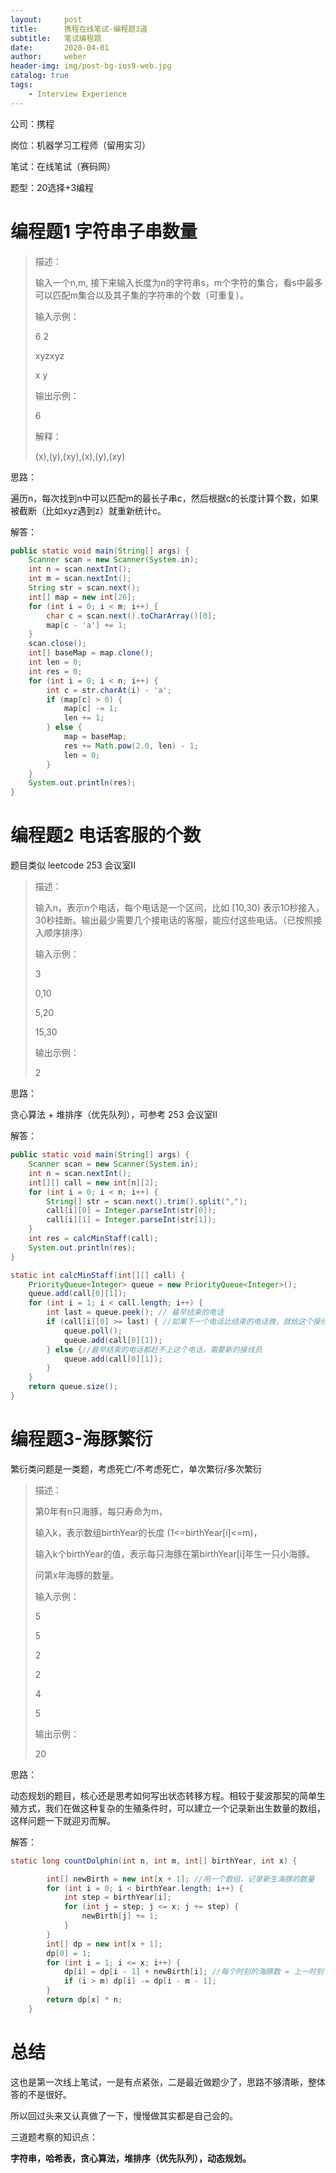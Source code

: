 ```yaml
---
layout:     post
title:      携程在线笔试-编程题3道
subtitle:   笔试编程题
date:       2020-04-01
author:     weber
header-img: img/post-bg-ios9-web.jpg
catalog: true
tags:
    - Interview Experience
---
```


公司：携程

岗位：机器学习工程师（留用实习）

笔试：在线笔试（赛码网）

题型：20选择+3编程

# 编程题1 字符串子串数量

> 描述：
>
> 输入一个n,m, 接下来输入长度为n的字符串s，m个字符的集合，看s中最多可以匹配m集合以及其子集的字符串的个数（可重复）。
>
> 输入示例：
>
> 6 2
>
> xyzxyz
>
> x y
>
> 输出示例：
>
> 6
>
> 解释：
>
> (x),(y),(xy),(x),(y),(xy)

思路：

遍历n，每次找到n中可以匹配m的最长子串c，然后根据c的长度计算个数，如果被截断（比如xyz遇到z）就重新统计c。

解答：

```java
public static void main(String[] args) {
    Scanner scan = new Scanner(System.in);
    int n = scan.nextInt();
    int m = scan.nextInt();
    String str = scan.next();
    int[] map = new int[26];
    for (int i = 0; i < m; i++) {
        char c = scan.next().toCharArray()[0];
        map[c - 'a'] += 1;
    }
    scan.close();
    int[] baseMap = map.clone();
    int len = 0;
    int res = 0;
    for (int i = 0; i < n; i++) {
        int c = str.charAt(i) - 'a';
        if (map[c] > 0) {
            map[c] -= 1;
            len += 1;
        } else {
            map = baseMap;
            res += Math.pow(2.0, len) - 1;
            len = 0;
        }
    }
    System.out.println(res);
}
```

# 编程题2 电话客服的个数

题目类似 leetcode 253 会议室II

> 描述：
>
> 输入n，表示n个电话，每个电话是一个区间，比如 [10,30) 表示10秒接入，30秒挂断。输出最少需要几个接电话的客服，能应付这些电话。（已按照接入顺序排序）
>
> 输入示例：
>
> 3
>
> 0,10
>
> 5,20
>
> 15,30
>
> 输出示例：
>
> 2

思路：

贪心算法 + 堆排序（优先队列），可参考 253 会议室II

解答：

```java
public static void main(String[] args) {
    Scanner scan = new Scanner(System.in);
    int n = scan.nextInt();
    int[][] call = new int[n][2];
    for (int i = 0; i < n; i++) {
        String[] str = scan.next().trim().split(",");
        call[i][0] = Integer.parseInt(str[0]);
        call[i][1] = Integer.parseInt(str[1]);
    }
    int res = calcMinStaff(call);
    System.out.println(res);
}

static int calcMinStaff(int[][] call) {
    PriorityQueue<Integer> queue = new PriorityQueue<Integer>();
    queue.add(call[0][1]);
    for (int i = 1; i < call.length; i++) {
        int last = queue.peek(); // 最早结束的电话
        if (call[i][0] >= last) { //如果下一个电话比结束的电话晚，就给这个接线员
            queue.poll();
            queue.add(call[0][1]);
        } else {//最早结束的电话都赶不上这个电话，需要新的接线员
            queue.add(call[0][1]);
        }
    }
    return queue.size();
}
```

# 编程题3-海豚繁衍

繁衍类问题是一类题，考虑死亡/不考虑死亡，单次繁衍/多次繁衍

> 描述：
>
> 第0年有n只海豚，每只寿命为m，
>
> 输入k，表示数组birthYear的长度 (1<=birthYear[i]<=m)，
>
> 输入k个birthYear的值，表示每只海豚在第birthYear[i]年生一只小海豚。
>
> 问第x年海豚的数量。
>
> 输入示例：
>
> 5 
>
> 5
>
> 2
>
> 2
>
> 4
>
> 5
>
> 输出示例：
>
> 20

思路：

动态规划的题目，核心还是思考如何写出状态转移方程。相较于斐波那契的简单生殖方式，我们在做这种复杂的生殖条件时，可以建立一个记录新出生数量的数组，这样问题一下就迎刃而解。

解答：

```java
static long countDolphin(int n, int m, int[] birthYear, int x) {

        int[] newBirth = new int[x + 1]; //用一个数组，记录新生海豚的数量
        for (int i = 0; i < birthYear.length; i++) {
            int step = birthYear[i];
            for (int j = step; j <= x; j += step) {
                newBirth[j] += 1;
            }
        }
        int[] dp = new int[x + 1];
        dp[0] = 1;
        for (int i = 1; i <= x; i++) {
            dp[i] = dp[i - 1] + newBirth[i]; //每个时刻的海豚数 = 上一时刻 + 该时刻新生 - 死亡
            if (i > m) dp[i] -= dp[i - m - 1];
        }
        return dp[x] * n;
    }
```

# 总结

这也是第一次线上笔试，一是有点紧张，二是最近做题少了，思路不够清晰，整体答的不是很好。

所以回过头来又认真做了一下，慢慢做其实都是自己会的。

三道题考察的知识点：

**字符串，哈希表，贪心算法，堆排序（优先队列），动态规划。**